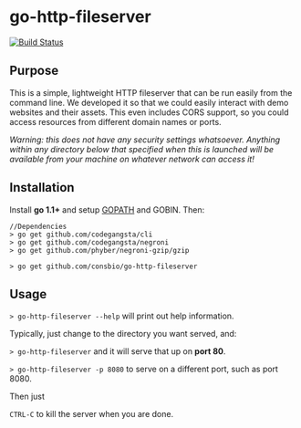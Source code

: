 # go-http-fileserver #


[![Build Status](https://travis-ci.org/consbio/go-http-fileserver.svg?branch=master)](https://travis-ci.org/consbio/go-http-fileserver)



## Purpose ##

This is a simple, lightweight HTTP fileserver that can be run easily from the command line.  We developed it so that we could easily interact with demo websites and their assets.  This even includes CORS support, so you could access resources from different domain names or ports.

*Warning: this does not have any security settings whatsoever.  Anything within any directory below that specified when this is launched will be available from your machine on whatever network can access it!*


## Installation ##

Install **go 1.1+** and setup [GOPATH](http://golang.org/doc/code.html#GOPATH) and GOBIN.  Then:

```
//Dependencies
> go get github.com/codegangsta/cli
> go get github.com/codegangsta/negroni
> go get github.com/phyber/negroni-gzip/gzip

> go get github.com/consbio/go-http-fileserver
```


## Usage ##

```> go-http-fileserver --help``` will print out help information.

Typically, just change to the directory you want served, and:

```> go-http-fileserver``` and it will serve that up on **port 80**.

```> go-http-fileserver -p 8080``` to serve on a different port, such as port 8080.

Then just

```CTRL-C``` to kill the server when you are done.
